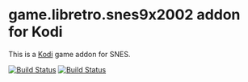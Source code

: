 # game.libretro.snes9x2002 addon for Kodi

This is a [Kodi](http://kodi.tv) game addon for SNES.

[![Build Status](https://travis-ci.org/kodi-game/game.libretro.snes9x2002?branch=master)](https://travis-ci.org/kodi-game/game.libretro.snes9x2002)
[![Build Status](https://ci.appveyor.com/api/projects/status/github/kodi-game/game.libretro.snes9x2002?svg=true)](https://ci.appveyor.com/project/kodi-game/game-libretro-snes9x2002)
